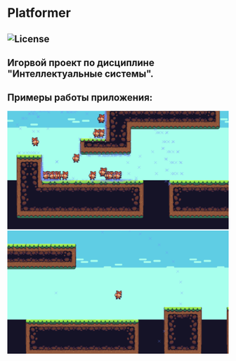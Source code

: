 Platformer
===========
![License](https://img.shields.io/badge/Code%20License-MIT-blue.svg)
---------------
Игорвой проект по дисциплине "Интеллектуальные системы".
---------------
Примеры работы приложения:
---------------
<div align="center">
<img src="docs/assets/images/01.png" />
</div>

<div align="center">
<img src="docs/assets/images/02.png" />
</div>